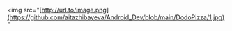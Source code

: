 <img src="[http://url.to/image.png](https://github.com/aitazhibayeva/Android_Dev/blob/main/DodoPizza/1.jpg)" 
  >
